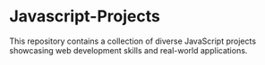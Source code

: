 # Javascript-Projects
This repository contains a collection of diverse JavaScript projects showcasing web development skills and real-world applications.
